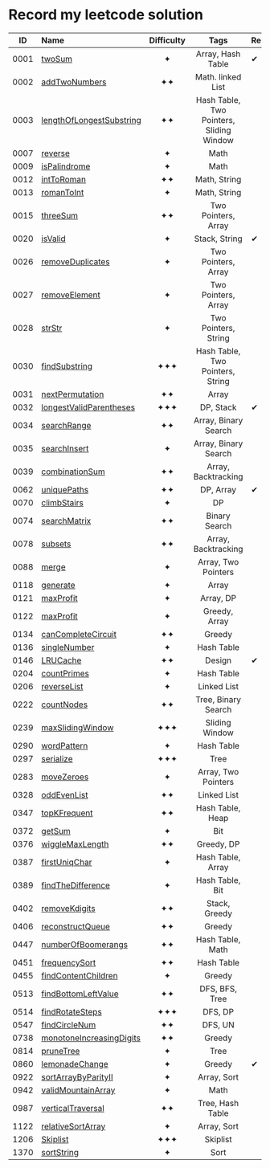 # Record my leetcode solution

| ID | Name | Difficulty | Tags | Remarks |
| :---: | :--- | :---: | :---: | :--- |
| 0001 | [twoSum](./code/0001_twoSum/) | ✦ | Array, Hash Table | ✔ |
| 0002 | [addTwoNumbers](./code/0002_addTwoNumbers) | ✦✦ | Math. linked List |  |
| 0003 | [lengthOfLongestSubstring](./code/0003_lengthOfLongestSubstring) | ✦✦ | Hash Table, Two Pointers, Sliding Window |  |
| 0007 | [reverse](./code/0007_reverse) | ✦ | Math |  |
| 0009 | [isPalindrome](./code/0009_isPalindrome) | ✦ | Math |  |
| 0012 | [intToRoman](./code/0012_intToRoman) | ✦✦ | Math, String |  |
| 0013 | [romanToInt](./code/0013_romanToInt) | ✦ | Math, String |  |
| 0015 | [threeSum](./code/0015_threeSum) | ✦✦ | Two Pointers, Array |  |
| 0020 | [isValid](./code/0020_isValid) | ✦ | Stack, String | ✔ |
| 0026 | [removeDuplicates](./code/0026_removeDuplicates) | ✦ | Two Pointers, Array |  |
| 0027 | [removeElement](./code/0027_removeElement) | ✦ | Two Pointers, Array |  |
| 0028 | [strStr](./code/0028_strStr) | ✦ | Two Pointers, String |  |
| 0030 | [findSubstring](./code/0030_findSubstring) | ✦✦✦ | Hash Table, Two Pointers, String |  |
| 0031 | [nextPermutation](./code/0031_nextPermutation) | ✦✦ | Array |  |
| 0032 | [longestValidParentheses](./code/0032_longestValidParentheses) | ✦✦✦ | DP, Stack | ✔ |
| 0034 | [searchRange](./code/0034_searchRange) | ✦✦ | Array, Binary Search |  |
| 0035 | [searchInsert](./code/0035_searchInsert) | ✦ | Array, Binary Search |  |
| 0039 | [combinationSum](./code/0039_combinationSum) | ✦✦ | Array, Backtracking | |
| 0062 | [uniquePaths](./code/0062_uniquePaths) | ✦✦ | DP, Array | ✔ |
| 0070 | [climbStairs](./code/0070_climbStairs) | ✦ | DP |  |
| 0074 | [searchMatrix](./code/0074_searchMatrix) | ✦✦ | Binary Search |  |
| 0078 | [subsets](./code/0078_subsets) | ✦✦ | Array, Backtracking |  |
| 0088 | [merge](./code/0088_merge) | ✦ | Array, Two Pointers |  |
| 0118 | [generate](./code/0118_generate) | ✦ | Array |  |
| 0121 | [maxProfit](./code/0121_maxProfit) | ✦ | Array, DP |  |
| 0122 | [maxProfit](./code/0122_maxProfit) | ✦ | Greedy, Array |  |
| 0134 | [canCompleteCircuit](./code/0134_canCompleteCircuit) | ✦✦ | Greedy |  |
| 0136 | [singleNumber](./code/0136_singleNumber) | ✦ | Hash Table |  |
| 0146 | [LRUCache](./code/0146_LRUCache) | ✦✦ | Design | ✔ |
| 0204 | [countPrimes](./code/0204_countPrimes) | ✦ | Hash Table |  |
| 0206 | [reverseList](./code/0206_reverseList) | ✦ | Linked List |  |
| 0222 | [countNodes](./code/0222_countNodes) | ✦✦ | Tree, Binary Search |  |
| 0239 | [maxSlidingWindow](./code/0239_maxSlidingWindow) | ✦✦✦ | Sliding Window |  |
| 0290 | [wordPattern](./code/0290_wordPattern) | ✦ | Hash Table |  |
| 0297 | [serialize](./code/0297_serialize) | ✦✦✦ | Tree |  |
| 0283 | [moveZeroes](./code/0283_moveZeroes) | ✦ | Array, Two Pointers |  |
| 0328 | [oddEvenList](./code/0328_oddEvenList) | ✦✦ | Linked List |  |
| 0347 | [topKFrequent](./code/0347_topKFrequent) | ✦✦ | Hash Table, Heap |  |
| 0372 | [getSum](./code/0372_getSum) | ✦ | Bit |  |
| 0376 | [wiggleMaxLength](./code/0376_wiggleMaxLength) | ✦✦ | Greedy, DP |  |
| 0387 | [firstUniqChar](./code/0387_firstUniqChar) | ✦ | Hash Table, Array |  |
| 0389 | [findTheDifference](./code/0389_findTheDifference) | ✦ | Hash Table, Bit |  |
| 0402 | [removeKdigits](./code/0402_removeKdigits) | ✦✦ | Stack, Greedy |  |
| 0406 | [reconstructQueue](./code/0406_reconstructQueue) | ✦✦ | Greedy |  |
| 0447 | [numberOfBoomerangs](./code/0447_numberOfBoomerangs) | ✦✦ | Hash Table, Math |  |
| 0451 | [frequencySort](./code/0451_frequencySort) | ✦✦ | Hash Table |  |
| 0455 | [findContentChildren](./code/0455_findContentChildren) | ✦ | Greedy |  |
| 0513 | [findBottomLeftValue](./code/0513_findBottomLeftValue) | ✦✦ | DFS, BFS, Tree |  |
| 0514 | [findRotateSteps](./code/0514_findRotateSteps) | ✦✦✦ | DFS, DP |  |
| 0547 | [findCircleNum](./code/0547_findCircleNum) | ✦✦ | DFS, UN |  |
| 0738 | [monotoneIncreasingDigits](./code/0738_monotoneIncreasingDigits) | ✦✦ | Greedy |  |
| 0814 | [pruneTree](./code/0814_pruneTree) | ✦ | Tree |  |
| 0860 | [lemonadeChange](./code/0860_lemonadeChange) | ✦ | Greedy | ✔ |
| 0922 | [sortArrayByParityII](./code/0922_sortArrayByParityII) | ✦ | Array, Sort |  |
| 0942 | [validMountainArray](./code/0942_validMountainArray) | ✦ | Math |  |
| 0987 | [verticalTraversal](./code/0987_verticalTraversal) | ✦✦ | Tree, Hash Table |  |
| 1122 | [relativeSortArray](./code/1122_relativeSortArray) | ✦ | Array, Sort |  |
| 1206 | [Skiplist](./code/1206_Skiplist) | ✦✦✦ | Skiplist |  |
| 1370 | [sortString](./code/1370_sortString) | ✦ | Sort |  |